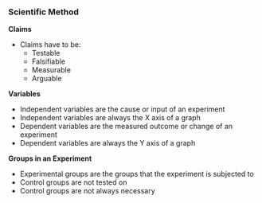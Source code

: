 ### Scientific Method
**Claims**
- Claims have to be: 
	- Testable
	- Falsifiable
	- Measurable
	- Arguable

**Variables**
- Independent variables are the cause or input of an experiment
- Independent variables are always the X axis of a graph
- Dependent variables are the measured outcome or change of an experiment
- Dependent variables are always the Y axis of a graph

**Groups in an Experiment**
- Experimental groups are the groups that the experiment is subjected to
- Control groups are not tested on
- Control groups are not always necessary